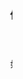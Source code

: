<!--
 * @Author: 孙浩然
 * @Date: 2020-04-15 22:09:18
 * @LastEditors: 孙浩然
 * @LastEditTime: 2020-07-07 11:15:27
 * @FilePath: \Java-Point\docs\menu.md
 * @博客地址: 个人博客，如果各位客官觉得不错，请点个赞，谢谢。[地址](https://codefool0307.github.io/JavaScholar/#/)
--> 
<marquee>
 <h3>
傻子取经，路途漫漫

&emsp;&emsp;&emsp;&emsp;&emsp;&emsp;&emsp;&emsp;&emsp;&emsp;认真学习，共同进步
</h3>

如何看源码：
</marquee>



